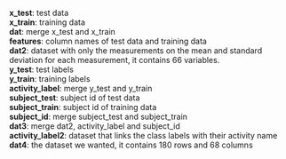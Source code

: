 **x_test**: test data  
**x_train**: training data  
**dat**: merge x_test and x_train  
**features**: column names of test data and training data  
**dat2**: dataset with only the measurements on the mean and standard deviation for each measurement, it contains 66 variables.   
**y_test**: test labels  
**y_train**: training labels  
**activity_label**: merge y_test and y_train  
**subject_test**: subject id of test data  
**subject_train**: subject id of training data  
**subject_id**: merge subject_test and subject_train  
**dat3**: merge dat2, activity_label and subject_id  
**activity_label2**: dataset that links the class labels with their activity name  
**dat4**: the dataset we wanted, it contains 180 rows and 68 columns
